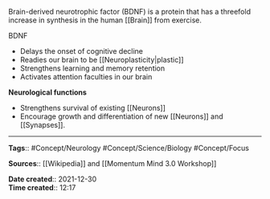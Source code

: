 Brain-derived neurotrophic factor (BDNF) is a protein that has a threefold increase in synthesis in the human [[Brain]] from exercise.

BDNF
- Delays the onset of cognitive decline
- Readies our brain to be [[Neuroplasticity|plastic]]
- Strengthens learning and memory retention
- Activates attention faculties in our brain

**Neurological functions**
- Strengthens survival of existing [[Neurons]]
- Encourage growth and differentiation of new [[Neurons]] and [[Synapses]].



---
**Tags**:: #Concept/Neurology #Concept/Science/Biology #Concept/Focus 

**Sources**:: [[Wikipedia]] and [[Momentum Mind 3.0 Workshop]]

**Date created**:: 2021-12-30  
**Time created**:: 12:17